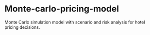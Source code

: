 # Monte-carlo-pricing-model
Monte Carlo simulation model with scenario and risk analysis for hotel pricing decisions.
